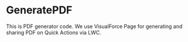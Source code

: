 # GeneratePDF
This is PDF generator code. We use VisualForce Page for generating and sharing PDF on Quick Actions via LWC.
